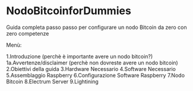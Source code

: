 # NodoBitcoinforDummies
Guida completa passo passo per configurare un nodo Bitcoin da zero con zero competenze

Menù: 

1.Introduzione (perchè è importante avere un nodo bitcoin?)
1a.Avvertenze/disclaimer (perchè non dovreste avere un nodo bitcoin)
2.Obiettivi della guida
3.Hardware Necessario
4.Software Necessario
5.Assemblaggio Raspberry
6.Configurazione Software Raspberry
7.Nodo Bitcoin
8.Electrum Server
9.Lightining

